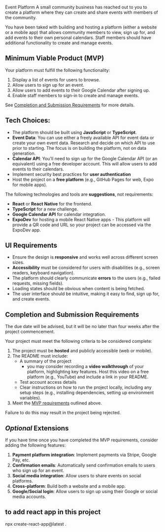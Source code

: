 Event Platform
A small community business has reached out to you to create a platform where they can create and share events with members of the community.

You have been taked with building and hosting a platform (either a website or a mobile app) that allows community members to view, sign up for, and add events to their own personal calendars. Staff members should have additional functionality to create and manage events.

## Minimum Viable Product (MVP)

Your platform must fulfill the following functionality:

1. Display a list of events for users to browse.
2. Allow users to sign up for an event.
3. Allow users to add events to their Google Calendar after signing up.
4. Enable staff members to sign-in to create and manage events.

See [Completion and Submission Requirements](#completion-and-submission-requirements) for more details.

## Tech Choices:

- The platform should be built using **JavaScript** or **TypeScript**.
- **Event Data**: You can use either a freely available API for event data or create your own event data. Research and decide on which API to use prior to starting. The focus is on building the platform, not on data generation.
- **Calendar API**: You'll need to sign up for the Google Calendar API (or an equivalent) using a free developer account. This will allow users to add events to their calendars.
- Implement security best practices for **user authentication**
- Host the project on a **free platform** (e.g., GitHub Pages for web, Expo for mobile apps).

The following technologies and tools are **suggestions**, not requirements:

- **React** or **React Native** for the frontend.
- **TypeScript** for a new challenge.
- **Google Calendar API** for calendar integration.
- **ExpoDev** for hosting a mobile React Native apps - This platform will provide a QR code and URL so your project can be accessed via the ExpoDev app.

## UI Requirements

- Ensure the design is **responsive** and works well across different screen sizes.
- **Accessibility** must be considered for users with disabilities (e.g., screen readers, keyboard navigation).
- The platform should clearly communicate **errors** to the users (e.g., failed requests, missing fields).
- Loading states should be obvious when content is being fetched.
- The user interface should be intuitive, making it easy to find, sign up for, and create events.

## Completion and Submission Requirements

The due date will be advised, but it will be no later than four weeks after the project commencement.

Your project must meet the following criteria to be considered complete:

1. The project must be **hosted** and publicly accessible (web or mobile).
2. The README must include:
   - A summary of the project
     - you may consider recording a **video walkthrough** of your platform, highlighting key features. Host this video on a free platform (e.g., YouTube) and include a link in your README.
   - Test account access details
   - Clear instructions on how to run the project locally, including any setup steps (e.g., installing dependencies, setting up environment variables).
3. Meet the [MVP requirements](#minimum-viable-product-mvp) outlined above.

Failure to do this may result in the project being rejected.

## _Optional_ Extensions

If you have time once you have completed the MVP requirements, consider adding the following features:

1. **Payment platform integration**: Implement payments via Stripe, Google Pay, etc.
2. **Confirmation emails**: Automatically send confirmation emails to users who sign up for an event.
3. **Social media integration**: Allow users to share events on social platforms.
4. **Cross-platform**: Build both a website and a mobile app.
5. **Google/Social login**: Allow users to sign up using their Google or social media accounts.

## to add react app in this project
npx create-react-app@latest .
